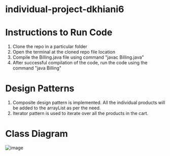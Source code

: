 # individual-project-dkhiani6

# Instructions to Run Code

1. Clone the repo in a particular folder 
2. Open the terminal at the cloned repo file location
3. Compile the Billing.java file using command "javac Billing.java" 
4. After successful compilation of the code, run the code using the command "java Billing"

# Design Patterns 

1. Composite design pattern is implemented. All the individual products will be added to the arrayList as per the need.
2. Iterator pattern is used to iterate over all the products in the cart.

# Class Diagram 
![image](https://user-images.githubusercontent.com/52131709/166630131-0307a5b6-3747-4f3a-992d-2197d3d941a6.png)


